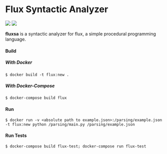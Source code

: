 # Flux Syntactic Analyzer

![](https://img.shields.io/github/workflow/status/alexandrustoica/fluxsa/Build)
![](https://img.shields.io/github/repo-size/alexandrustoica/fluxsa)


**fluxsa** is a syntactic analyzer for flux, a simple procedural programming language.

#### Build 

##### With Docker
```
$ docker build -t flux:new .
```

##### With Docker-Compose
```
$ docker-compose build flux
```

#### Run
```
$ docker run -v <absolute path to example.json>:/parsing/example.json -t flux:new python /parsing/main.py /parsing/example.json
```

#### Run Tests
```
$ docker-compose build flux-test; docker-compose run flux-test
```

